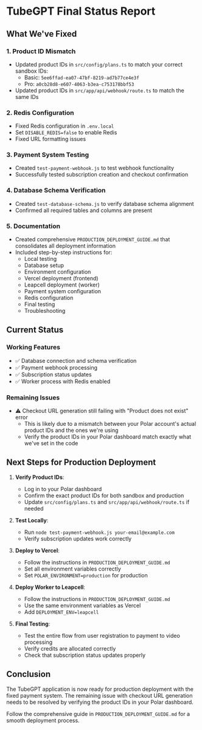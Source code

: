 # TubeGPT Final Status Report

## What We've Fixed

### 1. Product ID Mismatch
- Updated product IDs in `src/config/plans.ts` to match your correct sandbox IDs:
  - Basic: `5ee6ffad-ea07-47bf-8219-ad7b77ce4e3f`
  - Pro: `a0cb28d8-e607-4063-b3ea-c753178bbf53`
- Updated product IDs in `src/app/api/webhook/route.ts` to match the same IDs

### 2. Redis Configuration
- Fixed Redis configuration in `.env.local`
- Set `DISABLE_REDIS=false` to enable Redis
- Fixed URL formatting issues

### 3. Payment System Testing
- Created `test-payment-webhook.js` to test webhook functionality
- Successfully tested subscription creation and checkout confirmation

### 4. Database Schema Verification
- Created `test-database-schema.js` to verify database schema alignment
- Confirmed all required tables and columns are present

### 5. Documentation
- Created comprehensive `PRODUCTION_DEPLOYMENT_GUIDE.md` that consolidates all deployment information
- Included step-by-step instructions for:
  - Local testing
  - Database setup
  - Environment configuration
  - Vercel deployment (frontend)
  - Leapcell deployment (worker)
  - Payment system configuration
  - Redis configuration
  - Final testing
  - Troubleshooting

## Current Status

### Working Features
- ✅ Database connection and schema verification
- ✅ Payment webhook processing
- ✅ Subscription status updates
- ✅ Worker process with Redis enabled

### Remaining Issues
- ⚠️ Checkout URL generation still failing with "Product does not exist" error
  - This is likely due to a mismatch between your Polar account's actual product IDs and the ones we're using
  - Verify the product IDs in your Polar dashboard match exactly what we've set in the code

## Next Steps for Production Deployment

1. **Verify Product IDs**:
   - Log in to your Polar dashboard
   - Confirm the exact product IDs for both sandbox and production
   - Update `src/config/plans.ts` and `src/app/api/webhook/route.ts` if needed

2. **Test Locally**:
   - Run `node test-payment-webhook.js your-email@example.com`
   - Verify subscription updates work correctly

3. **Deploy to Vercel**:
   - Follow the instructions in `PRODUCTION_DEPLOYMENT_GUIDE.md`
   - Set all environment variables correctly
   - Set `POLAR_ENVIRONMENT=production` for production

4. **Deploy Worker to Leapcell**:
   - Follow the instructions in `PRODUCTION_DEPLOYMENT_GUIDE.md`
   - Use the same environment variables as Vercel
   - Add `DEPLOYMENT_ENV=leapcell`

5. **Final Testing**:
   - Test the entire flow from user registration to payment to video processing
   - Verify credits are allocated correctly
   - Check that subscription status updates properly

## Conclusion

The TubeGPT application is now ready for production deployment with the fixed payment system. The remaining issue with checkout URL generation needs to be resolved by verifying the product IDs in your Polar dashboard.

Follow the comprehensive guide in `PRODUCTION_DEPLOYMENT_GUIDE.md` for a smooth deployment process. 